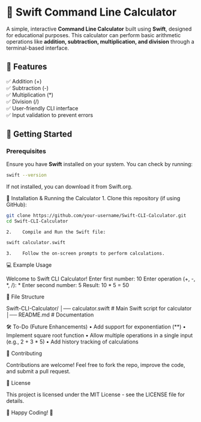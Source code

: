 # 🧮 Swift Command Line Calculator

A simple, interactive **Command Line Calculator** built using **Swift**, designed for educational purposes. This calculator can perform basic arithmetic operations like **addition, subtraction, multiplication, and division** through a terminal-based interface.

## 📌 Features
✅ Addition (+)  
✅ Subtraction (-)  
✅ Multiplication (*)  
✅ Division (/)  
✅ User-friendly CLI interface  
✅ Input validation to prevent errors  

## 🚀 Getting Started

### Prerequisites
Ensure you have **Swift** installed on your system. You can check by running:
```bash
swift --version
```

If not installed, you can download it from Swift.org.

🔧 Installation & Running the Calculator
    1.    Clone this repository (if using GitHub):
    
```bash
git clone https://github.com/your-username/Swift-CLI-Calculator.git
cd Swift-CLI-Calculator
```

    2.    Compile and Run the Swift file:
    
```bash
swift calculator.swift
```

    3.    Follow the on-screen prompts to perform calculations.

💻 Example Usage

Welcome to Swift CLI Calculator!
Enter first number: 10
Enter operation (+, -, *, /): *
Enter second number: 5
Result: 10 * 5 = 50

📂 File Structure

Swift-CLI-Calculator/
│── calculator.swift  # Main Swift script for calculator
│── README.md         # Documentation

🛠️ To-Do (Future Enhancements)
    •    Add support for exponentiation (**)
    •    Implement square root function
    •    Allow multiple operations in a single input (e.g., 2 + 3 * 5)
    •    Add history tracking of calculations

🤝 Contributing

Contributions are welcome! Feel free to fork the repo, improve the code, and submit a pull request.

📜 License

This project is licensed under the MIT License - see the LICENSE file for details.

🚀 Happy Coding! 🎯
